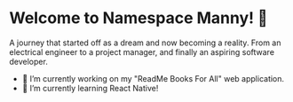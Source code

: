 # Welcome to Namespace Manny! 👋
A journey that started off as a dream and now becoming a reality.  From an electrical engineer to a project manager, and finally an aspiring software developer.  

- 🔭 I’m currently working on my "ReadMe Books For All" web application.
- 🌱 I’m currently learning React Native!


